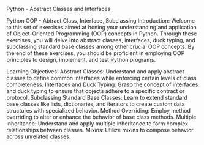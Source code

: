 Python - Abstract Classes and Interfaces

Python OOP - Abtract Class, Interface, Subclassing
Introduction:
Welcome to this set of exercises aimed at honing your understanding and application of Object-Oriented Programming (OOP) concepts in Python. Through these exercises, you will delve into abstract classes, interfaces, duck typing, and subclassing standard base classes among other crucial OOP concepts. By the end of these exercises, you should be proficient in employing OOP principles to design, implement, and test Python programs.

Learning Objectives:
Abstract Classes: Understand and apply abstract classes to define common interfaces while enforcing certain levels of class completeness.
Interfaces and Duck Typing: Grasp the concept of interfaces and duck typing to ensure that objects adhere to a specific contract or protocol.
Subclassing Standard Base Classes: Learn to extend standard base classes like lists, dictionaries, and iterators to create custom data structures with specialized behavior.
Method Overriding: Employ method overriding to alter or enhance the behavior of base class methods.
Multiple Inheritance: Understand and apply multiple inheritance to form complex relationships between classes.
Mixins: Utilize mixins to compose behavior across unrelated classes.
